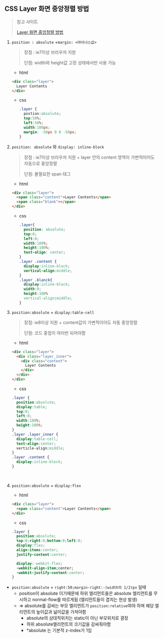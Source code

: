 ## CSS Layer 화면 중앙정렬 방법

> 참고 사이트
>
> [Layer 화면 중앙정렬 방법](http://nuli.navercorp.com/sharing/blog/post/1132794)

1. `position : absolute` +`margin: <마이너스값>`

   > 장점 : ie7이상 브라우저 지원
   >
   > 단점: width와 height값 고정 상태에서만 사용 가능

   - html

   ```html
   <div class="layer">
     Layer Contents
   </div>
   ```

   - css

     ```css
     .layer {
       postion:absolute;
       top:50%;
       left:50%;
       width:100px;
       margin: -50px 0 0 -50px;
     }
     ```

2. `position: absolute` 와 `display: inline-block`

   > 장점 : ie7이상 브라우저 지원 + layer 안의 content 영역이 가변적이어도 자동으로 중앙정렬
   >
   > 단점: 불필요한 span 태그

   - html

   ```html
   <div class="layer">
     <span class="content">Layer Contents</span>
     <span class="blank"></span>
   </div>
   ```

   - css

     ```css
     .layer{
       position: absolute;
       top:0;
       left:0;
       width:100%;
       height:100%;
       text-align: center;
     }
     .layer .content {
       display:inline-block;
       vertical-align:middle;
     }
     .layer .blanck{
       display:inline-block;
       width:0;
       height:100%
       vertical-align:middle;
     }
     ```

3. `position:absolute`  + `display:table-cell`

   > 장점: ie8이상 지원 + content값이 가변적이어도 자동 중앙정렬
   >
   > 단점: 코드 중첩이 여러번 되어야함

   - html

   ```html
   <div class="layer">
     <div class="layer_inner">
       <div class="content">
         Layer Contents
       </div>
     </div>
   </div>
   ```

   - css

   ``` css
   .layer {
     position:absolute;
     display:table;
     top:0;
     left:0;
     width:100%;
     height:100%;
   }
   .layer .layer_inner {
     display:table-cell;
     text-align:center;
     verticle-align:middle;
   }
   .layer .content {
     display:inline-block;
   }
   ```

   ​

4. `position:absolute` + `display:flex`

   - html

   ```html
   <div class="layer">
     <span class="content">Layer Contents</span>
   </div>
   ```

   - css

   ```css
   .layer {
     position:absolute;
     top:0;right:0;bottom:0;left:0;
     display:flex;
     align-items:center;
     justify-content:center;

     display:-webkit-flex;
     -webkit-align-item;center;
     -webkit-justify-content:center;
   }
   ```




- `position:absolute` + `right:50;margin-right:-(width의 1/2)px` 일때
  - position이 absolute 이기때문에 하위 엘리먼트들은 absolute 엘리먼트를 무시하고 normal-flow를 따르게됨 (엘리먼트들이 겹치는 현상 발생)
  - => absolute를 감싸는 부모 엘리먼트가 `position:relative`여야 하며 해당 엘리먼트의 높이값과 넓이값을 가져야함
    - absolute의 상대적위치는 static이 아닌 부모위치로 결정
    - 하위 absolute엘리먼트의 크기값을 감싸줘야함
    - *absolute 는 기본적 z-index가 1임
